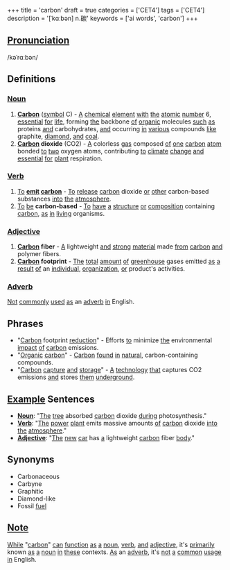 +++
title = 'carbon'
draft = true
categories = ['CET4']
tags = ['CET4']
description = '[ˈkɑːbən] n.碳'
keywords = ['ai words', 'carbon']
+++

## [Pronunciation](/post/pronunciation/)
/kəˈrɑːbən/

## Definitions
### [Noun](/post/noun/)
1. **[Carbon](/post/carbon/)** ([symbol](/post/symbol/) C) - [A](/post/a/) [chemical](/post/chemical/) [element](/post/element/) [with](/post/with/) [the](/post/the/) [atomic](/post/atomic/) [number](/post/number/) 6, [essential](/post/essential/) [for](/post/for/) [life](/post/life/), forming [the](/post/the/) backbone [of](/post/of/) [organic](/post/organic/) molecules [such](/post/such/) [as](/post/as/) proteins [and](/post/and/) carbohydrates, [and](/post/and/) occurring [in](/post/in/) [various](/post/various/) compounds [like](/post/like/) graphite, [diamond](/post/diamond/), [and](/post/and/) [coal](/post/coal/).
2. **[Carbon](/post/carbon/) dioxide** (CO2) - [A](/post/a/) colorless [gas](/post/gas/) composed [of](/post/of/) [one](/post/one/) [carbon](/post/carbon/) [atom](/post/atom/) bonded [to](/post/to/) [two](/post/two/) oxygen atoms, contributing [to](/post/to/) [climate](/post/climate/) [change](/post/change/) [and](/post/and/) [essential](/post/essential/) [for](/post/for/) [plant](/post/plant/) respiration.

### [Verb](/post/verb/)
1. [To](/post/to/) **[emit](/post/emit/) [carbon](/post/carbon/)** - [To](/post/to/) [release](/post/release/) [carbon](/post/carbon/) dioxide [or](/post/or/) [other](/post/other/) carbon-based substances [into](/post/into/) [the](/post/the/) [atmosphere](/post/atmosphere/).
2. [To](/post/to/) [be](/post/be/) **carbon-based** - [To](/post/to/) [have](/post/have/) [a](/post/a/) [structure](/post/structure/) [or](/post/or/) [composition](/post/composition/) containing [carbon](/post/carbon/), [as](/post/as/) [in](/post/in/) [living](/post/living/) organisms.

### [Adjective](/post/adjective/)
1. **[Carbon](/post/carbon/) fiber** - [A](/post/a/) lightweight [and](/post/and/) [strong](/post/strong/) [material](/post/material/) made [from](/post/from/) [carbon](/post/carbon/) [and](/post/and/) polymer fibers.
2. **[Carbon](/post/carbon/) footprint** - [The](/post/the/) [total](/post/total/) [amount](/post/amount/) [of](/post/of/) [greenhouse](/post/greenhouse/) gases emitted [as](/post/as/) [a](/post/a/) [result](/post/result/) [of](/post/of/) an [individual](/post/individual/), [organization](/post/organization/), [or](/post/or/) product's activities.

### [Adverb](/post/adverb/)
[Not](/post/not/) [commonly](/post/commonly/) [used](/post/used/) [as](/post/as/) an [adverb](/post/adverb/) [in](/post/in/) English.

## Phrases
- "[Carbon](/post/carbon/) footprint [reduction](/post/reduction/)" - Efforts [to](/post/to/) minimize [the](/post/the/) environmental [impact](/post/impact/) [of](/post/of/) [carbon](/post/carbon/) emissions.
- "[Organic](/post/organic/) [carbon](/post/carbon/)" - [Carbon](/post/carbon/) [found](/post/found/) [in](/post/in/) [natural](/post/natural/), carbon-containing compounds.
- "[Carbon](/post/carbon/) [capture](/post/capture/) [and](/post/and/) [storage](/post/storage/)" - [A](/post/a/) [technology](/post/technology/) [that](/post/that/) captures CO2 emissions [and](/post/and/) stores [them](/post/them/) [underground](/post/underground/).

## [Example](/post/example/) Sentences
- **[Noun](/post/noun/)**: "[The](/post/the/) [tree](/post/tree/) absorbed [carbon](/post/carbon/) dioxide [during](/post/during/) photosynthesis."
- **[Verb](/post/verb/)**: "[The](/post/the/) [power](/post/power/) [plant](/post/plant/) emits massive amounts [of](/post/of/) [carbon](/post/carbon/) dioxide [into](/post/into/) [the](/post/the/) [atmosphere](/post/atmosphere/)."
- **[Adjective](/post/adjective/)**: "[The](/post/the/) [new](/post/new/) [car](/post/car/) has [a](/post/a/) lightweight [carbon](/post/carbon/) fiber [body](/post/body/)."

## Synonyms
- Carbonaceous
- Carbyne
- Graphitic
- Diamond-like
- Fossil [fuel](/post/fuel/)

## [Note](/post/note/)
[While](/post/while/) "[carbon](/post/carbon/)" [can](/post/can/) [function](/post/function/) [as](/post/as/) [a](/post/a/) [noun](/post/noun/), [verb](/post/verb/), [and](/post/and/) [adjective](/post/adjective/), it's [primarily](/post/primarily/) known [as](/post/as/) [a](/post/a/) [noun](/post/noun/) [in](/post/in/) [these](/post/these/) contexts. [As](/post/as/) an [adverb](/post/adverb/), it's [not](/post/not/) [a](/post/a/) [common](/post/common/) [usage](/post/usage/) [in](/post/in/) English.
